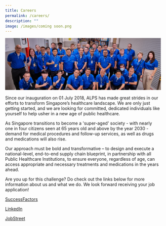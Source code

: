 ```yaml
---
title: Careers
permalink: /careers/
description: ""
image: /images/coming soon.png
---
```

![](/images/2023_feb_14_alps_staff_sited_at_sgh_1920x640.jpg)

Since our inauguration on 01 July 2018, ALPS has made great strides in our efforts to transform Singapore’s healthcare landscape. We are only just getting started, and we are looking for committed, dedicated individuals like yourself to help usher in a new age of public healthcare.

As Singapore transitions to become a 'super-aged' society - with nearly one in four citizens seen at 65 years old and above by the year 2030 - demand for medical procedures and follow-up services, as well as drugs and medications will also rise.
 
Our approach must be bold and transformative – to design and execute a national-level, end-to-end supply chain blueprint, in partnership with all Public Healthcare Institutions, to ensure everyone, regardless of age, can access appropriate and necessary treatments and medications in the years ahead.
 
Are you up for this challenge? Do check out the links below for more information about us and what we do. We look forward receiving your job application!


[SuccessFactors](https://careers.singhealth.com.sg/ALPS/go/ALPS-All-Opportunities/650244/)

[LinkedIn](https://www.linkedin.com/company/alps-pte-ltd/about/)

[JobStreet](https://www.jobstreet.com.sg/en/companies/1236450-alps-pte-ltd)